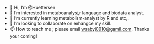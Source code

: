 - 👋 Hi, I’m @Huettersen
- 👀 I’m interested in metaboanalyst,r language and biodata analyst.
- 🌱 I’m currently learning metabolism-analyst by R and etc,.
- 💞️ I’m looking to collaborate on enhangce my skill.
- 📫 How to reach me ; please email wsabyj0910@gamil.com. Thanks your coming!

<!---
Huettersen/Huettersen is a ✨ special ✨ repository because its `README.md` (this file) appears on your GitHub profile.
You can click the Preview link to take a look at your changes.
--->
